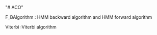 "# ACO" 


F_BAlgorithm : HMM backward algorithm and HMM forward algorithm

Viterbi :Viterbi algorithm 
